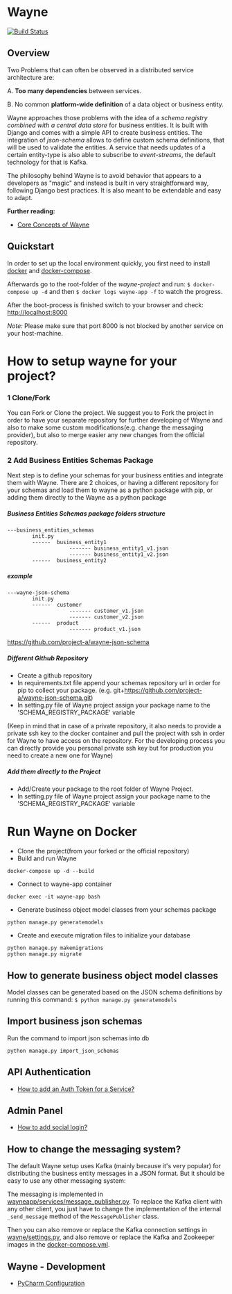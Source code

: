 # Wayne

[![Build Status](https://travis-ci.org/project-a/wayne.svg?branch=master)](https://travis-ci.org/project-a/wayne)


## Overview

Two Problems that can often be observed in a distributed service architecture are:

A. **Too many dependencies** between services.

B. No common **platform-wide definition** of a data object or business entity.

Wayne approaches those problems with the idea of a _schema registry combined with a central data store_ for business 
entities. 
It is built with Django and comes with a simple API to create business entities. The integration of _json-schema_ 
allows to define custom schema definitions, that will be used to validate the entities. A service that
needs updates of a certain entity-type is also able to subscribe to _event-streams_, the default technology 
for that is Kafka.

The philosophy behind Wayne is to avoid behavior that appears to a developers as "magic" and instead is built in very
straightforward way, following Django best practices. It is also meant to be extendable and easy to adapt.

**Further reading:**

- [Core Concepts of Wayne](docs/core_concepts.md)


## Quickstart

In order to set up the local environment quickly, you first need to install [docker](https://docs.docker.com/install/#server)
and [docker-compose](https://docs.docker.com/compose/install/).

Afterwards go to the root-folder of the _wayne-project_ and run:
`$ docker-compose up -d`
and then 
`$ docker logs wayne-app -f` 
to watch the progress.

After the boot-process is finished switch to your browser and check: [http://localhost:8000](http://localhost:8000)


_Note:_ Please make sure that port 8000 is not blocked by another service on your host-machine.

# How to setup wayne for your project?
### 1 Clone/Fork
You can Fork or Clone the project. We suggest you to Fork the project in order to have your separate repository 
for further developing of Wayne and also to make some custom modifications(e.g. change the messaging provider), 
but also to merge easier any new changes from the official repository.

### 2 Add Business Entities Schemas Package
Next step is to define your schemas for your business entities and integrate them with Wayne. There are 2 choices, or having a different
repository for your schemas and load them to wayne as a python package with pip, or adding them directly to the Wayne as a python package

##### Business Entities Schemas package folders structure
```
---business_entities_schemas
        init.py 
        ------  business_entity1
                    ------- business_entity1_v1.json
                    ------- business_entity1_v2.json    
        ------  business_entity2
```
##### example
```
---wayne-json-schema
        init.py
        ------  customer
                    ------- customer_v1.json
                    ------- customer_v2.json    
        ------  product
                    ------- product_v1.json
```
https://github.com/project-a/wayne-json-schema


##### Different Github Repository
- Create a github repository
- In requirements.txt file append your schemas repository url in order for pip to collect your package.
(e.g.  git+https://github.com/project-a/wayne-json-schema.git)
- In setting.py file of Wayne project assign your package name to the 'SCHEMA_REGISTRY_PACKAGE' variable

(Keep in mind that in case of a private repository, it also needs to provide a private ssh key to the docker container and pull the project with ssh in order for Wayne
to have access on the repository. For the developing process you can directly provide you personal private ssh key but for production you need to create a new one
for Wayne)

##### Add them directly to the Project
- Add/Create your package to the root folder of Wayne Project.
- In setting.py file of Wayne project assign your package name to the 'SCHEMA_REGISTRY_PACKAGE' variable

# Run Wayne on Docker
- Clone the project(from your forked or the official repository)
- Build and run Wayne
```
docker-compose up -d --build
```
- Connect to wayne-app container
```
docker exec -it wayne-app bash
```
- Generate business object model classes from your schemas package
```
python manage.py generatemodels
```

- Create and execute migration files to initialize your database
```
python manage.py makemigrations
python manage.py migrate
```

## How to generate business object model classes
Model classes can be generated based on the JSON schema definitions by running this command:
`$ python manage.py generatemodels`


## Import business json schemas

Run the command to import json schemas into db

`python manage.py import_json_schemas`


## API Authentication
- [How to add an Auth Token for a Service?](docs/add_service_client.md)

## Admin Panel
- [How to add social login?](docs/social_login.md)

## How to change the messaging system?
The default Wayne setup uses Kafka (mainly because it's very popular) for distributing
the business entity messages in a JSON format. But it should be easy to use any other
messaging system:

The messaging is implemented in
[wayneapp/services/message_publisher.py](wayneapp/services/message_publisher.py).
To replace the Kafka client with any other client, you just have to change the
implementation of the internal `_send_message` method of the `MessagePublisher` class.

Then you can also remove or replace the Kafka connection settings in
[wayne/settings.py](wayne/settings.py), and also remove or replace the Kafka and
Zookeeper images in the [docker-compose.yml](docker-compose.yml).


## Wayne - Development
- [PyCharm Configuration](docs/pycharm_config.md)
